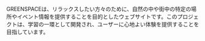 GREENSPACEは、リラックスしたい方々のために、自然の中や街中の特定の場所やイベント情報を提供することを目的としたウェブサイトです。このプロジェクトは、学習の一環として開発され、ユーザーに心地よい体験を提供することを目指しています。
